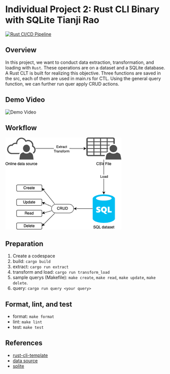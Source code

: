 # Individual Project 2: Rust CLI Binary with SQLite Tianji Rao
[![Rust CI/CD Pipeline](https://github.com/nogibjj/Rust_CLI_Binary_with_SQLite_TR/actions/workflows/ci.yml/badge.svg)](https://github.com/nogibjj/Rust_CLI_Binary_with_SQLite_TR/actions/workflows/ci.yml)


## Overview 
In this project, we want to conduct data extraction, transformation, and loading with `Rust`. These operations are on a dataset and a SQLite database. A Rust CLT is built for realizing this objective. Three functions are saved in the src, each of them are used in main.rs for CTL. Using the general query function, we can further run quer
apply CRUD actions.

## Demo Video
![Demo Video](https://www.youtube.com/watch?v=2pkIDLSfWyY)

## Workflow
![Workflow](workflow.png)

## Preparation
1. Create a codespace 
2. build: `cargo build`
3. extract: `cargo run extract`
4. transform and load: `cargo run transform_load`
5. sample querys (Makefile): `make create`, `make read`, `make update`, `make delete`. 
6. query: `cargo run query <your query>`

## Format, lint, and test 
- format: `make format` 
- lint: `make lint` 
- test: `make test`

## References

* [rust-cli-template](https://github.com/kbknapp/rust-cli-template) 
* [data source](https://github.com/fivethirtyeight/data) 
* [splite](https://docs.rs/sqlite/latest/sqlite/)